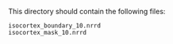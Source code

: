 This directory should contain the following files:

```
isocortex_boundary_10.nrrd
isocortex_mask_10.nrrd
```

